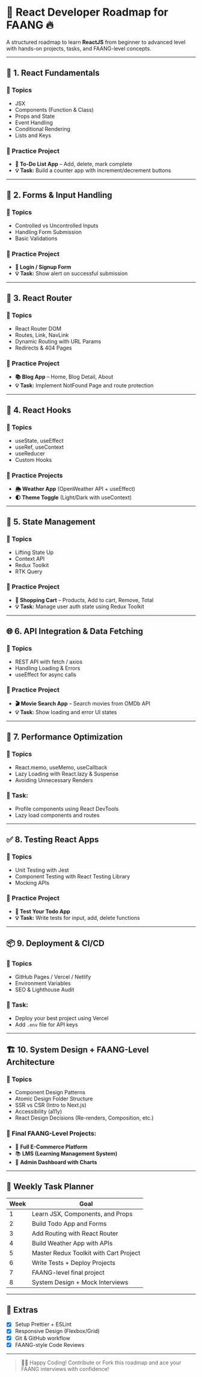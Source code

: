 # 🚀 React Developer Roadmap for FAANG 🔥

A structured roadmap to learn **ReactJS** from beginner to advanced level with hands-on projects, tasks, and FAANG-level concepts.

---

## 📘 1. React Fundamentals

### 🔑 Topics
- JSX
- Components (Function & Class)
- Props and State
- Event Handling
- Conditional Rendering
- Lists and Keys

### 🔨 Practice Project
- **📝 To-Do List App** – Add, delete, mark complete
- **💡 Task:** Build a counter app with increment/decrement buttons

---

## 📝 2. Forms & Input Handling

### 🔑 Topics
- Controlled vs Uncontrolled Inputs
- Handling Form Submission
- Basic Validations

### 🔨 Practice Project
- **🔐 Login / Signup Form**
- **💡 Task:** Show alert on successful submission

---

## 🧭 3. React Router

### 🔑 Topics
- React Router DOM
- Routes, Link, NavLink
- Dynamic Routing with URL Params
- Redirects & 404 Pages

### 🔨 Practice Project
- **📚 Blog App** – Home, Blog Detail, About
- **💡 Task:** Implement NotFound Page and route protection

---

## 🧠 4. React Hooks

### 🔑 Topics
- useState, useEffect
- useRef, useContext
- useReducer
- Custom Hooks

### 🔨 Practice Projects
- **🌦️ Weather App** (OpenWeather API + useEffect)
- **🌓 Theme Toggle** (Light/Dark with useContext)

---

## 🧰 5. State Management

### 🔑 Topics
- Lifting State Up
- Context API
- Redux Toolkit
- RTK Query

### 🔨 Practice Project
- **🛒 Shopping Cart** – Products, Add to cart, Remove, Total
- **💡 Task:** Manage user auth state using Redux Toolkit

---

## 🌐 6. API Integration & Data Fetching

### 🔑 Topics
- REST API with fetch / axios
- Handling Loading & Errors
- useEffect for async calls

### 🔨 Practice Project
- **🎬 Movie Search App** – Search movies from OMDb API
- **💡 Task:** Show loading and error UI states

---

## 🚀 7. Performance Optimization

### 🔑 Topics
- React.memo, useMemo, useCallback
- Lazy Loading with React.lazy & Suspense
- Avoiding Unnecessary Renders

### 🔨 Task:
- Profile components using React DevTools
- Lazy load components and routes

---

## ✅ 8. Testing React Apps

### 🔑 Topics
- Unit Testing with Jest
- Component Testing with React Testing Library
- Mocking APIs

### 🔨 Practice Project
- **🧪 Test Your Todo App**
- **💡 Task:** Write tests for input, add, delete functions

---

## 📦 9. Deployment & CI/CD

### 🔑 Topics
- GitHub Pages / Vercel / Netlify
- Environment Variables
- SEO & Lighthouse Audit

### 🔨 Task:
- Deploy your best project using Vercel
- Add `.env` file for API keys

---

## 🏗️ 10. System Design + FAANG-Level Architecture

### 🔑 Topics
- Component Design Patterns
- Atomic Design Folder Structure
- SSR vs CSR (Intro to Next.js)
- Accessibility (a11y)
- React Design Decisions (Re-renders, Composition, etc.)

### 💼 Final FAANG-Level Projects:
- 🛒 **Full E-Commerce Platform**
- 📚 **LMS (Learning Management System)**
- 🧾 **Admin Dashboard with Charts**

---

## 📅 Weekly Task Planner

| Week | Goal |
|------|------|
| 1 | Learn JSX, Components, and Props |
| 2 | Build Todo App and Forms |
| 3 | Add Routing with React Router |
| 4 | Build Weather App with APIs |
| 5 | Master Redux Toolkit with Cart Project |
| 6 | Write Tests + Deploy Projects |
| 7 | FAANG-level final project |
| 8 | System Design + Mock Interviews |

---

## 📎 Extras
- [x] Setup Prettier + ESLint
- [x] Responsive Design (Flexbox/Grid)
- [x] Git & GitHub workflow
- [x] FAANG-style Code Reviews

---

> 👨‍💻 Happy Coding! Contribute or Fork this roadmap and ace your FAANG interviews with confidence!


